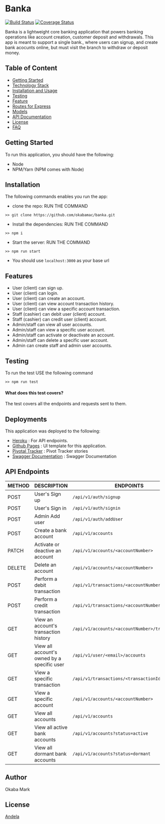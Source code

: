 # Banka
[![Build Status](https://travis-ci.org/okabamac/Banka.svg?branch=development)](https://travis-ci.org/okabamac/Banka) [![Coverage Status](https://coveralls.io/repos/github/okabamac/Banka/badge.svg?branch=coverall-fix)](https://coveralls.io/github/okabamac/Banka?branch=coverall-fix)

Banka is a lightweight core banking application that powers banking operations like account creation, customer deposit and withdrawals. This app is meant to support a single bank., where users can signup,  and create bank acocunts online, but must visit the branch to withdraw or deposit money.

## Table of Content

- [Getting Started](#Getting-Started)
- [Technology Stack](#Technology-Stack)
- [Installation and Usage](#Installation-and-Usage)
- [Testing](#Testing)
- [Feature](#Features)
- [Routes for Express](#Routes-for-Express)
- [Models](#Models)
- [API Documentation](#API-Documentation)
- [License](#License)
- [FAQ](#FAQ)

## Getting Started
To run this application, you should have the following:
- Node
- NPM/Yarn (NPM comes with Node)

## Installation
The following commands enables you run the app:
- clone the repo: RUN THE COMMAND
```
>> git clone https://github.com/okabamac/banka.git
```
- Install the dependencies: RUN THE COMMAND
```shell
>> npm i 
```
- Start the server: RUN THE COMMAND
```
>> npm run start
```
- You should use ```localhost:3000``` as your base url

## Features

* User (client) can sign up.
* User (client) can login.
* User (client) can create an account.
* User (client) can view account transaction history.
* User (client) can view a specific account transaction.
* Staff (cashier) can debit user (client) account.
* Staff (cashier) can credit user (client) account.
* Admin/staff can view all user accounts.
* Admin/staff can view a specific user account.
* Admin/staff can activate or deactivate an account.
* Admin/staff can delete a specific user account.
* Admin can create staff and admin user accounts.


## Testing
To run the test USE the following command
```
>> npm run test
```
#### What does this test covers?
The test covers all the endpoints and requests sent to them.

## Deployments
This application was deployed to the following:
- [Heroku](https://banka-ch-api.herokuapp.com) : For API endpoints.
- [Github Pages](https://okabamac.github.io/Banka/) : UI template for this application.
- [Pivotal Tracker](https://www.pivotaltracker.com/n/projects/2319936) : Pivot Tracker stories
- [Swagger Documentation](https://banka-ch-api.herokuapp.com/api-docs) : Swagger Documentation

## API Endpoints
| METHOD   | DESCRIPTION                                  | ENDPOINTS                 
| ---------|----------------------------------------------| ------------------------------------------------| 
| POST     | User's Sign up                               | `/api/v1/auth/signup`                           |
| POST     | User's Sign in                               | `/api/v1/auth/signin`                           |
| POST      | Admin Add user                               | `/api/v1/auth/addUser`
| POST     | Create a bank account                        | `/api/v1/accounts`                              |   
| PATCH    | Activate or deactive an account              | `/api/v1/accounts/<accountNumber>`              | 
| DELETE   | Delete an account                            | `/api/v1/accounts/<accountNumber>`              |
| POST     | Perform a debit transaction                  | `/api/v1/transactions/<accountNumber>/debit`    |
| POST     | Perform a credit transaction                 | `/api/v1/transactions/<accountNumber>/credit`   |
| GET      | View an account's transaction history        | `/api/v1/accounts/<accountNumber>/transactions` |
| GET      | View all account's owned by a specific user  | `/api/v1/user/<email>/accounts`                 |
| GET      | View a specific transaction                  | `/api/v1/transactions/<transactionId>`          |
| GET      | View a specific account                      | `/api/v1/accounts/<accountNumber>`              |
| GET      | View all accounts                            | `/api/v1/accounts`                              |
| GET      | View all active bank accounts                | `/api/v1/accounts?status=active`                |
| GET      | View all dormant bank accounts               | `/api/v1/accounts?status=dormant`               |


## Author
Okaba Mark

## License
[Andela](https://www.andela.com)
